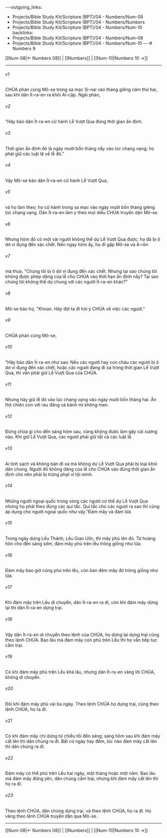 ---outgoing_links:
  - Projects/Bible Study Kit/Scripture (BPT)/04 - Numbers/Num-08
  - Projects/Bible Study Kit/Scripture (BPT)/04 - Numbers/Numbers
  - Projects/Bible Study Kit/Scripture (BPT)/04 - Numbers/Num-10
backlinks:
  - Projects/Bible Study Kit/Scripture (BPT)/04 - Numbers/Num-08
  - Projects/Bible Study Kit/Scripture (BPT)/04 - Numbers/Num-10
---# Numbers 9

[[Num-08|← Numbers 08]] | [[Numbers]] | [[Num-10|Numbers 10 →]]
***



###### v1 
CHÚA phán cùng Mô-se trong sa mạc Si-nai vào tháng giêng năm thứ hai, sau khi dân Ít-ra-en ra khỏi Ai-cập. Ngài phán, 

###### v2 
"Hãy bảo dân Ít-ra-en cử hành Lễ Vượt Qua đúng thời gian ấn định. 

###### v3 
Thời gian ấn định đó là ngày mười bốn tháng nầy vào lúc chạng vạng; họ phải giữ các luật lệ về lễ đó." 

###### v4 
Vậy Mô-se bảo dân Ít-ra-en cử hành Lễ Vượt Qua, 

###### v5 
và họ làm theo; họ cử hành trong sa mạc vào ngày mười bốn tháng giêng lúc chạng vạng. Dân Ít-ra-en làm y theo mọi diều CHÚA truyền dặn Mô-se. 

###### v6 
Nhưng hôm đó có một vài người không thể dự Lễ Vượt Qua được; họ đã bị ô dơ vì đụng đến xác chết. Nên ngay hôm ấy, họ đi gặp Mô-se và A-rôn 

###### v7 
mà thưa, "Chúng tôi bị ô dơ vì đụng đến xác chết. Nhưng tại sao chúng tôi không được phép dâng của lễ cho CHÚA vào thời hạn ấn định nầy? Tại sao chúng tôi không thể dự chung với các người Ít-ra-en khác?" 

###### v8 
Mô-se bảo họ, "Khoan. Hãy đợi ta đi hỏi ý CHÚA về việc các ngươi." 

###### v9 
CHÚA phán cùng Mô-se, 

###### v10 
"Hãy bảo dân Ít-ra-en như sau: Nếu các ngươi hay con cháu các ngươi bị ô dơ vì đụng đến xác chết, hoặc các ngươi đang đi xa trong thời gian Lễ Vượt Qua, thì vẫn phải giữ Lễ Vượt Qua của CHÚA. 

###### v11 
Nhưng hãy giữ lễ đó vào lúc chạng vạng vào ngày mười bốn tháng hai. Ăn thịt chiên con với rau đắng và bánh mì không men. 

###### v12 
Đừng chừa gì cho đến sáng hôm sau, cũng không được làm gãy cái xương nào. Khi giữ Lễ Vượt Qua, các ngươi phải giữ tất cả các luật lệ. 

###### v13 
Ai tinh sạch và không bận đi xa mà không dự Lễ Vượt Qua phải bị loại khỏi dân chúng. Người đó không dâng của lễ cho CHÚA vào đúng thời gian ấn định cho nên phải bị trừng phạt vì tội mình. 

###### v14 
Những người ngoại quốc trong vòng các ngươi có thể dự Lễ Vượt Qua nhưng họ phải theo đúng các qui tắc. Qui tắc cho các ngươi ra sao thì cũng áp dụng cho người ngoại quốc như vậy."Đám mây và đám lửa 

###### v15 
Trong ngày dựng Lều Thánh, Lều Giao Ước, thì mây phủ lên đó. Từ hoàng hôn cho đến sáng sớm, đám mây phủ trên lều trông giống như lửa. 

###### v16 
Đám mây bao giờ cũng phủ trên lều, còn ban đêm mây đó trông giống như lửa. 

###### v17 
Khi đám mây trên Lều di chuyển, dân Ít-ra-en ra đi, còn khi đám mây dừng lại thì dân Ít-ra-en dựng trại. 

###### v18 
Vậy dân Ít-ra-en di chuyển theo lệnh của CHÚA, họ dừng lại dựng trại cũng theo lệnh CHÚA. Bao lâu mà đám mây còn phủ trên Lều thì họ vẫn tiếp tục cắm trại. 

###### v19 
Có khi đám mây phủ trên Lều khá lâu, nhưng dân Ít-ra-en vâng lời CHÚA, không di chuyển. 

###### v20 
Đôi khi đám mây phủ vài ba ngày. Theo lệnh CHÚA họ dựng trại, cũng theo lệnh CHÚA, họ ra đi. 

###### v21 
Có khi đám mây chỉ dừng từ chiều tối đến sáng; sáng hôm sau khi đám mây cất lên thì dân chúng ra đi. Bất cứ ngày hay đêm, lúc nào đám mây cất lên thì dân chúng ra đi. 

###### v22 
Đám mây có thể phủ trên Lều hai ngày, một tháng hoặc một năm. Bao lâu mà đám mây đứng yên, dân chúng cắm trại, nhưng khi đám mây cất lên thì họ ra đi. 

###### v23 
Theo lệnh CHÚA, dân chúng dựng trại, và theo lệnh CHÚA, họ ra đi. Họ vâng theo lệnh CHÚA truyền dặn qua Mô-se.

***
[[Num-08|← Numbers 08]] | [[Numbers]] | [[Num-10|Numbers 10 →]]
